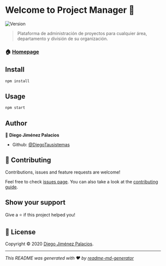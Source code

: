# Welcome to Project Manager 👋
![Version](https://img.shields.io/badge/version-1.0.0-blue.svg?cacheSeconds=2592000)

> Plataforma de administración de proyectos para cualquier área, departamento y división de su organización.

### 🏠 [Homepage](https://github.com/DiegoTausistemas/Nodejs_Project#readme)

## Install

```sh
npm install
```

## Usage

```sh
npm start
```

## Author

👤 **Diego Jiménez Palacios**

* Github: [@DiegoTausistemas](https://github.com/DiegoTausistemas)

## 🤝 Contributing

Contributions, issues and feature requests are welcome!

Feel free to check [issues page](https://github.com/DiegoTausistemas/Nodejs_Project/issues). You can also take a look at the [contributing guide](https://github.com/DiegoTausistemas/Nodejs_Project/blob/master/CONTRIBUTING.md).

## Show your support

Give a ⭐️ if this project helped you!


## 📝 License

Copyright © 2020 [Diego Jiménez Palacios](https://github.com/DiegoTausistemas).


***
_This README was generated with ❤️ by [readme-md-generator](https://github.com/kefranabg/readme-md-generator)_
